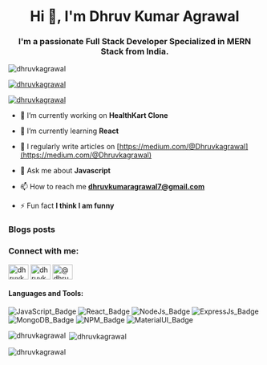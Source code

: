 <h1 align="center">Hi 👋, I'm Dhruv Kumar Agrawal</h1>
<h3 align="center">I'm a passionate Full Stack Developer Specialized in MERN Stack from India.</h3>

<p align="left"> <img src="https://komarev.com/ghpvc/?username=dhruvkagrawal&label=Profile%20views&color=0e75b6&style=flat" alt="dhruvkagrawal" /> </p>

<p align="left"> <a href="https://github.com/ryo-ma/github-profile-trophy"><img src="https://github-profile-trophy.vercel.app/?username=dhruvkagrawal" alt="dhruvkagrawal" /></a> </p>

<p align="left"> <a href="https://twitter.com/dhruvkagrawal" target="blank"><img src="https://img.shields.io/twitter/follow/dhruvkagrawal?logo=twitter&style=for-the-badge" alt="dhruvkagrawal" /></a> </p>

- 🔭 I’m currently working on **HealthKart Clone**

- 🌱 I’m currently learning **React**

- 📝 I regularly write articles on [https://medium.com/@Dhruvkagrawal](https://medium.com/@Dhruvkagrawal)

- 💬 Ask me about **Javascript**

- 📫 How to reach me **dhruvkumaragrawal7@gmail.com**

- ⚡ Fun fact **I think I am funny**

### Blogs posts
<!-- BLOG-POST-LIST:START -->
<!-- BLOG-POST-LIST:END -->

<h3 align="left">Connect with me:</h3>
<p align="left">
<a href="https://twitter.com/dhruvkagrawal" target="blank"><img align="center" src="https://raw.githubusercontent.com/rahuldkjain/github-profile-readme-generator/master/src/images/icons/Social/twitter.svg" alt="dhruvkagrawal" height="30" width="40" /></a>
<a href="https://linkedin.com/in/dhruvkagrawal" target="blank"><img align="center" src="https://raw.githubusercontent.com/rahuldkjain/github-profile-readme-generator/master/src/images/icons/Social/linked-in-alt.svg" alt="dhruvkagrawal" height="30" width="40" /></a>
<a href="https://medium.com/@dhruvkagrawal" target="blank"><img align="center" src="https://raw.githubusercontent.com/rahuldkjain/github-profile-readme-generator/master/src/images/icons/Social/medium.svg" alt="@dhruvkagrawal" height="30" width="40" /></a>
</p>

#### Languages and Tools:
![JavaScript_Badge](https://img.shields.io/badge/JavaScript-323330?style=for-the-badge&logo=javascript&logoColor=F7DF1E)
![React_Badge](https://img.shields.io/badge/React-20232A?style=for-the-badge&logo=react&logoColor=61DAFB)
![NodeJs_Badge](https://img.shields.io/badge/Node.js-339933?style=for-the-badge&logo=nodedotjs&logoColor=white)
![ExpressJs_Badge](https://img.shields.io/badge/Express.js-000000?style=for-the-badge&logo=express&logoColor=white)
![MongoDB_Badge](https://img.shields.io/badge/MongoDB-4EA94B?style=for-the-badge&logo=mongodb&logoColor=white)
![NPM_Badge](https://img.shields.io/badge/npm-CB3837?style=for-the-badge&logo=npm&logoColor=white)
![MaterialUI_Badge](https://img.shields.io/badge/Material--UI-0081CB?style=for-the-badge&logo=material-ui&logoColor=white)
<!-- ![Redis_Badge](https://img.shields.io/badge/redis-%23DD0031.svg?&style=for-the-badge&logo=redis&logoColor=white) -->
<!-- ![TailwindCSS_Badge](https://img.shields.io/badge/Tailwind_CSS-38B2AC?style=for-the-badge&logo=tailwind-css&logoColor=white) -->
<!-- ![StyledComponents_Badge](https://img.shields.io/badge/styled--components-DB7093?style=for-the-badge&logo=styled-components&logoColor=white) -->

<p><img align="left" src="https://github-readme-stats.vercel.app/api/top-langs?username=dhruvkagrawal&show_icons=true&locale=en&layout=compact" alt="dhruvkagrawal" /></p>

<p>&nbsp;<img align="center" src="https://github-readme-stats.vercel.app/api?username=dhruvkagrawal&show_icons=true&locale=en" alt="dhruvkagrawal" /></p>

<p><img align="center" src="https://github-readme-streak-stats.herokuapp.com/?user=dhruvkagrawal&" alt="dhruvkagrawal" /></p>
